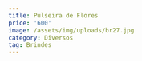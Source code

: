```yaml
---
title: Pulseira de Flores
price: '600'
image: /assets/img/uploads/br27.jpg
category: Diversos
tag: Brindes
---
```



